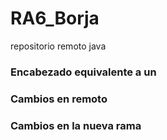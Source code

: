# RA6_Borja
repositorio remoto java
### Encabezado equivalente a un <h3>
### Cambios en remoto
### Cambios en la nueva rama